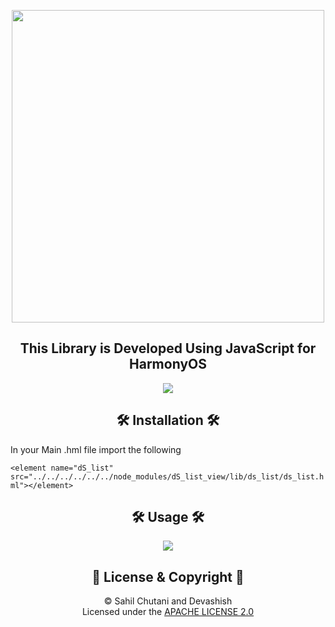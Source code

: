 <p align="center">
  <img width="500" src="https://user-images.githubusercontent.com/54733680/147093563-cb2229c5-4509-4c07-8b60-1668bd87c4f8.jpg">
  
</p>
<h2 align=center>This Library is Developed Using JavaScript for HarmonyOS</h2>

<p align="center">
  <img src="https://user-images.githubusercontent.com/54733680/147105886-b607e775-66fd-4cee-a1df-79c422671f95.png">
</p>


<h2 align=center>🛠 Installation 🛠</h2>
In your Main .hml file import the following 
<!--  -->

`<element name="dS_list" src="../../../../../../node_modules/dS_list_view/lib/ds_list/ds_list.hml"></element>`

<!--  -->
<h2 align=center>🛠 Usage 🛠</h2>
<p align="center">
  <img src="https://user-images.githubusercontent.com/54733680/147106465-cd16d433-2ae9-4369-acbd-9b8dfc4a69aa.png">
</p>

<h2 align=center>📝 License & Copyright 📝</h2>

<p align="center">
 © Sahil Chutani and Devashish
  <br>
  Licensed under the <a href="https://github.com/sahilchutani/nested_tab/blob/main/LICENSE">APACHE LICENSE 2.0</a>
</p>







